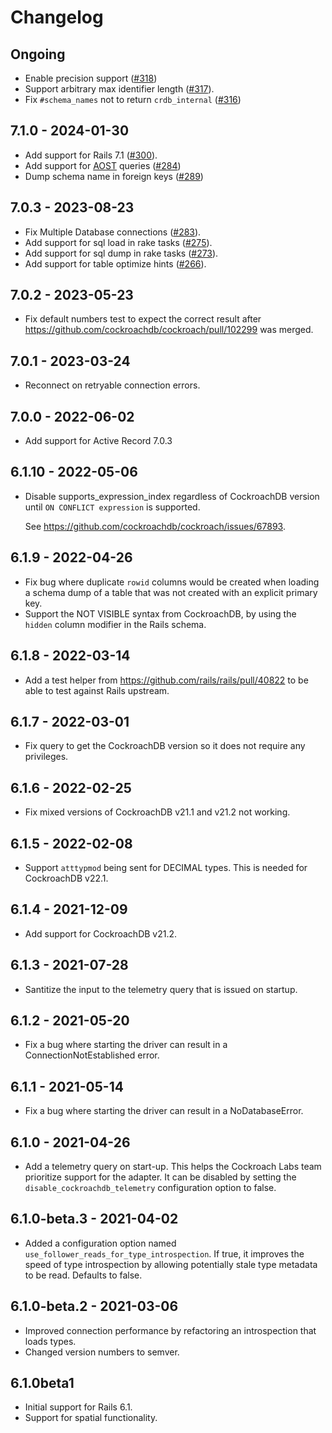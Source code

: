 # Changelog

## Ongoing

- Enable precision support ([#318](https://github.com/cockroachdb/activerecord-cockroachdb-adapter/pull/318))
- Support arbitrary max identifier length ([#317](https://github.com/cockroachdb/activerecord-cockroachdb-adapter/pull/317)).
- Fix `#schema_names` not to return `crdb_internal` ([#316](https://github.com/cockroachdb/activerecord-cockroachdb-adapter/pull/316))

## 7.1.0 - 2024-01-30

- Add support for Rails 7.1 ([#300](https://github.com/cockroachdb/activerecord-cockroachdb-adapter/pull/300)).
- Add support for [AOST](cockroachlabs.com/docs/stable/as-of-system-time) queries ([#284](https://github.com/cockroachdb/activerecord-cockroachdb-adapter/pull/284))
- Dump schema name in foreign keys ([#289](https://github.com/cockroachdb/activerecord-cockroachdb-adapter/pull/289))

## 7.0.3 - 2023-08-23

- Fix Multiple Database connections ([#283](https://github.com/cockroachdb/activerecord-cockroachdb-adapter/pull/)).
- Add support for sql load in rake tasks ([#275](https://github.com/cockroachdb/activerecord-cockroachdb-adapter/pull/)).
- Add support for sql dump in rake tasks ([#273](https://github.com/cockroachdb/activerecord-cockroachdb-adapter/pull/)).
- Add support for table optimize hints ([#266](https://github.com/cockroachdb/activerecord-cockroachdb-adapter/pull/)).

## 7.0.2 - 2023-05-23

- Fix default numbers test to expect the correct result after
  https://github.com/cockroachdb/cockroach/pull/102299 was merged.

## 7.0.1 - 2023-03-24

- Reconnect on retryable connection errors.

## 7.0.0 - 2022-06-02

- Add support for Active Record 7.0.3

## 6.1.10 - 2022-05-06

- Disable supports_expression_index regardless of CockroachDB version until
  `ON CONFLICT expression` is supported.

  See https://github.com/cockroachdb/cockroach/issues/67893.

## 6.1.9 - 2022-04-26

- Fix bug where duplicate `rowid` columns would be created when loading
  a schema dump of a table that was not created with an explicit primary key.
- Support the NOT VISIBLE syntax from CockroachDB, by using the `hidden`
  column modifier in the Rails schema.

## 6.1.8 - 2022-03-14

- Add a test helper from https://github.com/rails/rails/pull/40822
  to be able to test against Rails upstream.

## 6.1.7 - 2022-03-01

- Fix query to get the CockroachDB version so it does not require any privileges.

## 6.1.6 - 2022-02-25

- Fix mixed versions of CockroachDB v21.1 and v21.2 not working.

## 6.1.5 - 2022-02-08

- Support `atttypmod` being sent for DECIMAL types.
  This is needed for CockroachDB v22.1.

## 6.1.4 - 2021-12-09

- Add support for CockroachDB v21.2.

## 6.1.3 - 2021-07-28

- Santitize the input to the telemetry query that is issued on startup.

## 6.1.2 - 2021-05-20

- Fix a bug where starting the driver can result in a ConnectionNotEstablished error.

## 6.1.1 - 2021-05-14

- Fix a bug where starting the driver can result in a NoDatabaseError.

## 6.1.0 - 2021-04-26

- Add a telemetry query on start-up. This helps the Cockroach Labs team
  prioritize support for the adapter. It can be disabled by setting the
  `disable_cockroachdb_telemetry` configuration option to false.

## 6.1.0-beta.3 - 2021-04-02

- Added a configuration option named `use_follower_reads_for_type_introspection`.
  If true, it improves the speed of type introspection by allowing potentially stale
  type metadata to be read. Defaults to false.

## 6.1.0-beta.2 - 2021-03-06

- Improved connection performance by refactoring an introspection
  that loads types.
- Changed version numbers to semver.

## 6.1.0beta1

- Initial support for Rails 6.1.
- Support for spatial functionality.
